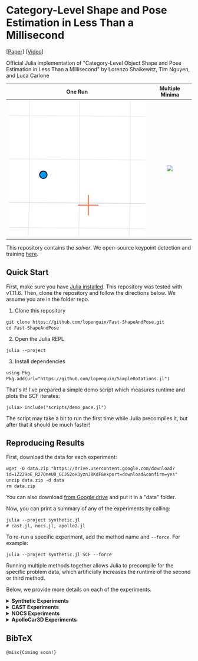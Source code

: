 # Category-Level Shape and Pose Estimation in Less Than a Millisecond
[[Paper](TODO)] [[Video](TODO)]

Official Julia implementation of "Category-Level Object Shape and Pose Estimation in Less Than a Millisecond"
by Lorenzo Shaikewitz, Tim Nguyen, and Luca Carlone

  One Run                  |  Multiple Minima
:-------------------------:|:-------------------------:
![](assets/scf_oneiter.gif)|![](assets/scf_twomins.gif)


This repository contains the *solver*. We open-source keypoint detection and training [here]().

## Quick Start
First, make sure you have [Julia installed](https://julialang.org/install/). This repository was tested with v1.11.6. Then, clone the repository and follow the directions below. We assume you are in the folder repo.
1. Clone this repository
```shell
git clone https://github.com/lopenguin/Fast-ShapeAndPose.git
cd Fast-ShapeAndPose
```
2. Open the Julia REPL
```shell
julia --project
```
3. Install dependencies
```julia-repl
using Pkg
Pkg.add(url="https://github.com/lopenguin/SimpleRotations.jl")
```

That's it! I've prepared a simple demo script which measures runtime and plots the SCF iterates:
```julia-repl
julia> include("scripts/demo_pace.jl")
```

The script may take a bit to run the first time while Julia precompiles it, but after that it should be much faster!

## Reproducing Results
First, download the data for each experiment:
```shell
wget -O data.zip "https://drive.usercontent.google.com/download?id=1Z229oE_R27QneU0_GCJS2oH3yznJ8KdF&export=download&confirm=yes"
unzip data.zip -d data
rm data.zip
```
You can also download [from Google drive](https://drive.google.com/file/d/1Z229oE_R27QneU0_GCJS2oH3yznJ8KdF/view?usp=sharing) and put it in a "data" folder.

Now, you can print a summary of any of the experiments by calling:
```shell
julia --project synthetic.jl
# cast.jl, nocs.jl, apollo2.jl
```

To re-run a specific experiment, add the method name and `--force`. For example:
```shell
julia --project synthetic.jl SCF --force
```

Running multiple methods together allows Julia to precompile for the specific problem data, which artificially increases the runtime of the second or third method.

Below, we provide more details on each of the experiments.

<details closed>

<summary><b>Synthetic Experiments</b></summary>

The synthetic experiment data is all in [this file](./data/synthetic/problem_data.dat). All methods have the same initial condition. The problem data is generated using:
```julia
q0 = normalize(randn(4))
serialize("data/synthetic/problem_data.dat", (data,q0))
```

</details>


<details closed>

<summary><b>CAST Experiments</b></summary>

We test on the [CAST dataset](https://github.com/MIT-SPARK/certifiable_tracking?tab=readme-ov-file). First, we run the fast compatibility checks [ROBIN](https://github.com/MIT-SPARK/ROBIN) using [this python script](./assets/run_robin.py). This saves the inlier clique to the "robin_" json file along with the time it takes to run ROBIN. For visualization, see [scripts/visualization/cast.jl](./scripts/visualization/cast.jl). The keypoint detector is not released.

</details>


<details closed>

<summary><b>NOCS Experiments</b></summary>

We test on the [NOCS-REAL275 dataset](https://github.com/hughw19/NOCS_CVPR2019). Keypoint detection is done separately. Save files are [available here](https://drive.google.com/drive/folders/17MErjAilASvz6tpw6yex0OqWEbcueMBA?usp=sharing) and scripts to run keypoint detection are [available here](https://github.com/Piflyer/keypoint-tracking). We caution that keypoint detection doesn't work particularly well.

To run on NOCS, you also need to specify the subfolder (see data/nocs). For example:
```shell
julia --project nocs.jl SCF mug --force
```

There are also several visualization scripts in the `visualization` folder.

</details>


<details closed>

<summary><b>ApolloCar3D Experiments</b></summary>

Unfortunately, most ApolloCar3D data is no longer available at their [official repository](https://github.com/ApolloScapeAuto/dataset-api). We use the code in this repository to process the dataset. While we don't have access to the original images, the keypoint detections are provided in the data.

</details>

## BibTeX
```
@misc{Coming soon!}
```